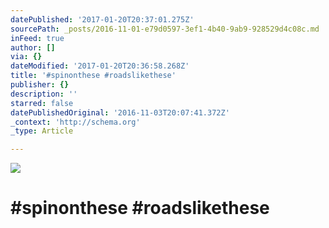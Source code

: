 ```yaml
---
datePublished: '2017-01-20T20:37:01.275Z'
sourcePath: _posts/2016-11-01-e79d0597-3ef1-4b40-9ab9-928529d4c08c.md
inFeed: true
author: []
via: {}
dateModified: '2017-01-20T20:36:58.268Z'
title: '#spinonthese #roadslikethese'
publisher: {}
description: ''
starred: false
datePublishedOriginal: '2016-11-03T20:07:41.372Z'
_context: 'http://schema.org'
_type: Article

---
```

![](https://the-grid-user-content.s3-us-west-2.amazonaws.com/5fb934fc-0a1b-4c7a-b6dc-1d20f517fda6.jpg)

# \#spinonthese \#roadslikethese